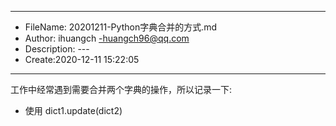 ___
- FileName: 20201211-Python字典合并的方式.md
- Author: ihuangch -huangch96@qq.com
- Description: ---
- Create:2020-12-11 15:22:05
___

工作中经常遇到需要合并两个字典的操作，所以记录一下:

- 使用 dict1.update(dict2)
```python



